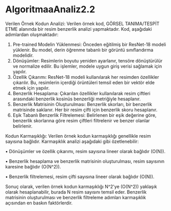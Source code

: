 # AlgoritmaaAnaliz2.2


Verilen Örnek Kodun Analizi:
Verilen örnek kod, GÖRSEL TANIMA/TESPİT ETME alanında bir resim benzerlik analizi yapmaktadır. Kod, aşağıdaki adımlardan oluşmaktadır:
1.	Pre-trained Modelin Yüklenmesi: Önceden eğitilmiş bir ResNet-18 modeli yüklenir. Bu model, derin öğrenme tabanlı bir görüntü sınıflandırma modelidir.
2.	Dönüşümler: Resimlerin boyutu yeniden ayarlanır, tensöre dönüştürülür ve normalize edilir. Bu işlemler, modele uygun giriş verisi sağlamak için yapılır.
3.	Özellik Çıkarımı: ResNet-18 modeli kullanılarak her resimden özellikler çıkarılır. Bu, resimlerin içerdiği örüntüleri temsil eden bir vektör elde etmek için yapılır.
4.	Benzerlik Hesaplama: Çıkarılan özellikler kullanılarak resim çiftleri arasındaki benzerlik kosinüs benzerliği metriğiyle hesaplanır.
5.	Benzerlik Matrisinin Oluşturulması: Benzerlik skorları, bir benzerlik matrisinde saklanır. Her bir resim çifti için benzerlik skoru hesaplanır.
6.	Eşik Tabanlı Benzerlik Filtrelemesi: Belirlenen bir eşik değerine göre, benzerlik skorlarına göre resim çiftleri filtrelenir ve benzer olanlar belirlenir.


Kodun Karmaşıklığı:
Verilen örnek kodun karmaşıklığı genellikle resim sayısına bağlıdır. Karmaşıklık analizi aşağıdaki gibi özetlenebilir:

•	Dönüşümler ve özellik çıkarımı, resim sayısına lineer olarak bağlıdır (O(N)).

•	Benzerlik hesaplama ve benzerlik matrisinin oluşturulması, resim sayısının karesine bağlıdır (O(N^2)).

•	Benzerlik filtrelemesi, resim çifti sayısına lineer olarak bağlıdır (O(N)).

Sonuç olarak, verilen örnek kodun karmaşıklığı N^2'ye (O(N^2)) yaklaşık olarak hesaplanabilir, burada N resim sayısını temsil eder. Benzerlik matrisinin oluşturulması ve benzerlik filtreleme adımları karmaşıklık açısından en baskın faktörlerdir.
